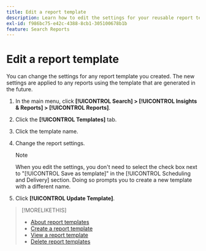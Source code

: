 ```yaml
---
title: Edit a report template
description: Learn how to edit the settings for your reusable report templates.
exl-id: f986bc75-e42c-4388-8cb1-305100678b1b
feature: Search Reports
---
```

# Edit a report template

You can change the settings for any report template you created. The new settings are applied to any reports using the template that are generated in the future.

1. In the main menu, click **[!UICONTROL Search] > [!UICONTROL Insights & Reports] > [!UICONTROL Reports]**.

1. Click the **[!UICONTROL Templates]** tab.

1. Click the template name.

1. Change the report settings.

   >[!NOTE]
   >
   > When you edit the settings, you don't need to select the check box next to "[!UICONTROL Save as template]" in the [!UICONTROL Scheduling and Delivery] section. Doing so prompts you to create a new template with a different name.

1. Click **[!UICONTROL Update Template]**.

>[!MORELIKETHIS]
>
>* [About report templates](template-about.md)
>* [Create a report template](template-create.md)
>* [View a report template](template-view.md)
>* [Delete report templates](template-delete.md)

